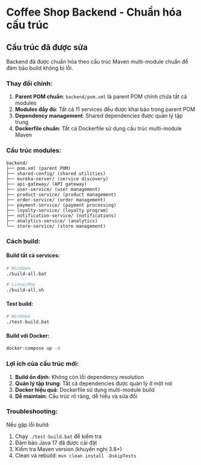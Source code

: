 # Coffee Shop Backend - Chuẩn hóa cấu trúc

## Cấu trúc đã được sửa

Backend đã được chuẩn hóa theo cấu trúc Maven multi-module chuẩn để đảm bảo build không bị lỗi.

### Thay đổi chính:

1. **Parent POM chuẩn**: `backend/pom.xml` là parent POM chính chứa tất cả modules
2. **Modules đầy đủ**: Tất cả 11 services đều được khai báo trong parent POM
3. **Dependency management**: Shared dependencies được quản lý tập trung
4. **Dockerfile chuẩn**: Tất cả Dockerfile sử dụng cấu trúc multi-module Maven

### Cấu trúc modules:

```
backend/
├── pom.xml (parent POM)
├── shared-config/ (shared utilities)
├── eureka-server/ (service discovery)
├── api-gateway/ (API gateway)
├── user-service/ (user management)
├── product-service/ (product management)
├── order-service/ (order management)
├── payment-service/ (payment processing)
├── loyalty-service/ (loyalty program)
├── notification-service/ (notifications)
├── analytics-service/ (analytics)
└── store-service/ (store management)
```

### Cách build:

#### Build tất cả services:
```bash
# Windows
./build-all.bat

# Linux/Mac
./build-all.sh
```

#### Test build:
```bash
# Windows
./test-build.bat
```

#### Build với Docker:
```bash
docker-compose up -d
```

### Lợi ích của cấu trúc mới:

1. **Build ổn định**: Không còn lỗi dependency resolution
2. **Quản lý tập trung**: Tất cả dependencies được quản lý ở một nơi
3. **Docker hiệu quả**: Dockerfile sử dụng multi-module build
4. **Dễ maintain**: Cấu trúc rõ ràng, dễ hiểu và sửa đổi

### Troubleshooting:

Nếu gặp lỗi build:
1. Chạy `./test-build.bat` để kiểm tra
2. Đảm bảo Java 17 đã được cài đặt
3. Kiểm tra Maven version (khuyến nghị 3.8+)
4. Clean và rebuild: `mvn clean install -DskipTests`
